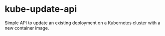 # kube-update-api
Simple API to update an existing deployment on a Kubernetes cluster with a new container image.
